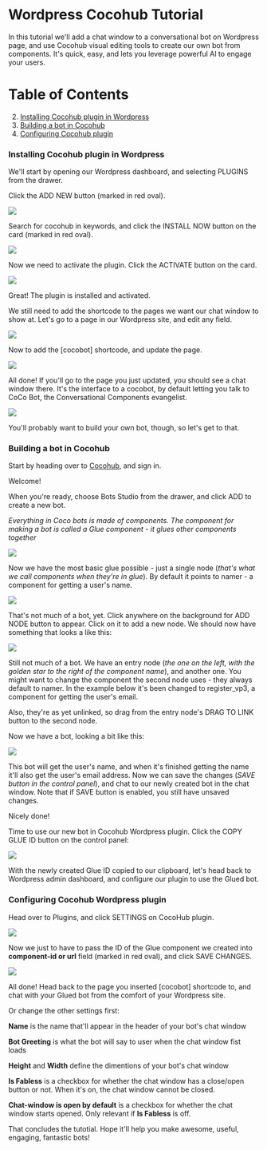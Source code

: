 # Wordpress Cocohub Tutorial

In this tutorial we'll add a chat window to a conversational bot on Wordpress page, and use Cocohub visual editing tools to create our own bot from components. It's quick, easy, and lets you leverage powerful AI to engage your users.

# Table of Contents

2. [Installing Cocohub plugin in Wordpress](#installInWP)
3. [Building a bot in Cocohub](#buildingInGlue)
4. [Configuring Cocohub plugin](#configurePlugin)

### Installing Cocohub plugin in Wordpress <a name="installInWP"/>

We'll start by opening our Wordpress dashboard, and selecting PLUGINS from the drawer.

Click the ADD NEW button (marked in red oval).

![](./screenshots/wp_cocobot/wp-add-plugin-illustrated.jpg)

Search for cocohub in keywords, and click the INSTALL NOW button on the card (marked in red oval).

![](./screenshots/wp_cocobot/install-coco-find-illustrated.jpg)

Now we need to activate the plugin. Click the ACTIVATE button on the card.

![](./screenshots/wp_cocobot/install-coco-activate-illustrated.jpg)

Great! The plugin is installed and activated.

We still need to add the shortcode to the pages we want our chat window to show at. Let's go to a page in our Wordpress site, and edit any field.

![](./screenshots/wp_cocobot/wp-main-page-botless-illustrated.jpg)

Now to add the [cocobot] shortcode, and update the page.

![](./screenshots/wp_cocobot/wp-main-page-edit-with-cocobot-illustrated.jpg)

All done! If you'll go to the page you just updated, you should see a chat window there. It's the interface to a cocobot, by default letting you talk to CoCo Bot, the Conversational Components evangelist.

![](./screenshots/wp_cocobot/wp-main-page-with-bot.jpg)

You'll probably want to build your own bot, though, so let's get to that.

### Building a bot in Cocohub <a name="buildingInGlue"/>

Start by heading over to [Cocohub](www.cocohub.ai), and sign in.

Welcome!

When you're ready, choose Bots Studio from the drawer, and click ADD to create a new bot.

_Everything in Coco bots is made of components. The component for making a bot is called a Glue component - it glues other components together_

![](./screenshots/wp_cocobot/bots-studio-empty-with-text.jpg)

Now we have the most basic glue possible - just a single node (_that's what we call components when they're in glue_). By default it points to namer - a component for getting a user's name.

![](./screenshots/wp_cocobot/bots-studio-elements-explained.jpg)

That's not much of a bot, yet.
Click anywhere on the background for ADD NODE button to appear. Click on it to add a new node. We should now have something that looks a like this:

![](./screenshots/wp_cocobot/bots-studio-2-nodes-unlinked.jpg)

Still not much of a bot. We have an entry node (_the one on the left, with the golden star to the right of the component name_), and another one. You might want to change the component the second node uses - they always default to namer. In the example below it's been changed to register_vp3, a component for getting the user's email.

Also, they're as yet unlinked, so drag from the entry node's DRAG TO LINK button to the second node.

Now we have a bot, looking a bit like this:

![](./screenshots/wp_cocobot/bots-studio-2-nodes-explained.jpg)

This bot will get the user's name, and when it's finished getting the name it'll also get the user's email address. Now we can save the changes (_SAVE button in the control panel_), and chat to our newly created bot in the chat window. Note that if SAVE button is enabled, you still have unsaved changes.

Nicely done!

Time to use our new bot in Cocohub Wordpress plugin. Click the COPY GLUE ID button on the control panel:

![](./screenshots/wp_cocobot/bots-studio-2-nodes-saved-illustrated.jpg)

With the newly created Glue ID copied to our clipboard, let's head back to Wordpress admin dashboard, and configure our plugin to use the Glued bot.

### Configuring Cocohub Wordpress plugin <a name="configurePlugin"/>

Head over to Plugins, and click SETTINGS on CocoHub plugin.

![](./screenshots/wp_cocobot/wp-add-plugin-choose-config-illustrated.jpg)

Now we just to have to pass the ID of the Glue component we created into **component-id or url** field (marked in red oval), and click SAVE CHANGES.

![](./screenshots/wp_cocobot/wp-add-plugin-coco-config-illustrated.jpg)

All done! Head back to the page you inserted [cocobot] shortcode to, and chat with your Glued bot from the comfort of your Wordpress site.

Or change the other settings first:

**Name** is the name that'll appear in the header of your bot's chat window

**Bot Greeting** is what the bot will say to user when the chat window fist loads

**Height** and **Width** define the dimentions of your bot's chat window

**Is Fabless** is a checkbox for whether the chat window has a close/open button or not. When it's on, the chat window cannot be closed.

**Chat-window is open by default** is a checkbox for whether the chat window starts opened. Only relevant if **Is Fabless** is off.

That concludes the tutotial. Hope it'll help you make awesome, useful, engaging, fantastic bots!
